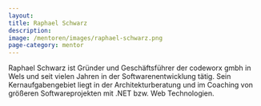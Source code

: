 ```yaml
---
layout:
title: Raphael Schwarz
description: 
image: /mentoren/images/raphael-schwarz.png
page-category: mentor
---
```


Raphael Schwarz ist Gründer und Geschäftsführer der codeworx gmbh in Wels und seit vielen Jahren in der Softwarenentwicklung tätig. Sein Kernaufgabengebiet liegt in der Architekturberatung und im Coaching von größeren Softwareprojekten mit .NET bzw. Web Technologien. 